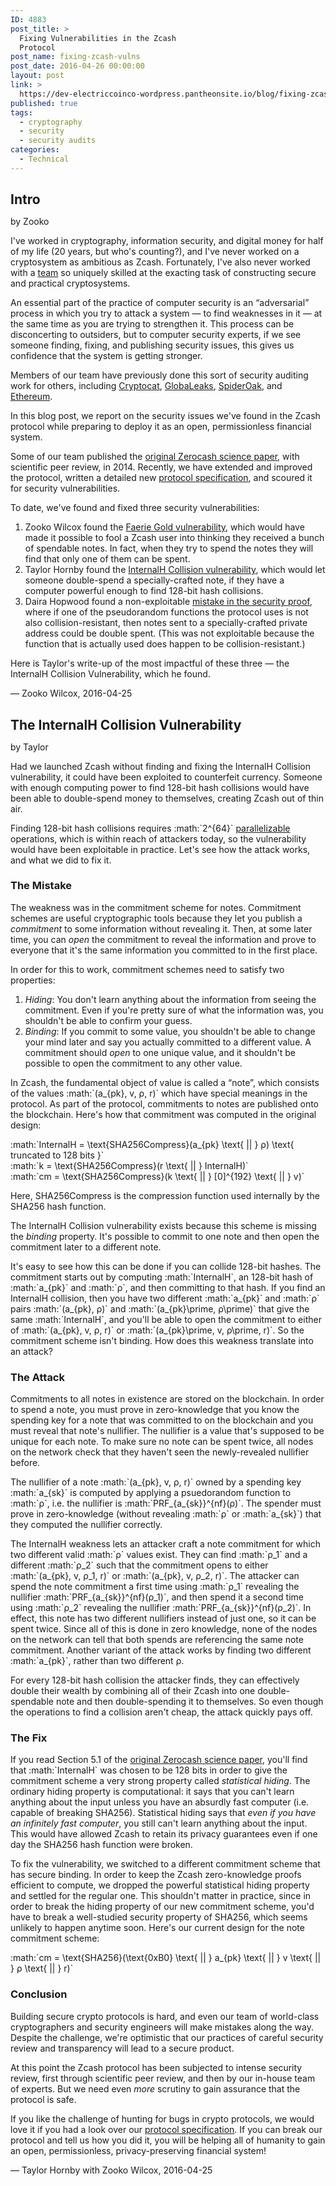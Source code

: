 ```yaml
---
ID: 4883
post_title: >
  Fixing Vulnerabilities in the Zcash
  Protocol
post_name: fixing-zcash-vulns
post_date: 2016-04-26 00:00:00
layout: post
link: >
  https://dev-electriccoinco-wordpress.pantheonsite.io/blog/fixing-zcash-vulns/
published: true
tags:
  - cryptography
  - security
  - security audits
categories:
  - Technical
---
```

<h2 style="margin-bottom: 0;">Intro</h2>
<p>by Zooko</p>
<p>I've worked in cryptography, information security, and digital money for half of my life (20 years, but who's counting?), and I've never worked on a cryptosystem as ambitious as Zcash. Fortunately, I've also never worked with a <a class="reference external" href="https://z.cash/team.html">team</a> so uniquely skilled at the exacting task of constructing secure and practical cryptosystems.</p>
<p>An essential part of the practice of computer security is an “adversarial” process in which you try to attack a system — to find weaknesses in it — at the same time as you are trying to strengthen it. This process can be disconcerting to outsiders, but to computer security experts, if we see someone finding, fixing, and publishing security issues, this gives us confidence that the system is getting stronger.</p>
<p>Members of our team have previously done this sort of security auditing work for others, including <a class="reference external" href="https://web.archive.org/web/20161031025047/https://leastauthority.com/blog/least_authority_performs_security_audit_for_cryptocat.html">Cryptocat</a>, <a class="reference external" href="https://web.archive.org/web/20161031025047/https://leastauthority.com/blog/least_authority_performs_security_audit_for_globaleaks.html">GlobaLeaks</a>, <a class="reference external" href="https://web.archive.org/web/20161031025047/https://leastauthority.com/blog/least_authority_performs_security_audit_for_spideroak.html">SpiderOak</a>, and <a class="reference external" href="https://web.archive.org/web/20161031025046/https://leastauthority.com/blog/least_authority_performs_incentive_analysis_for_ethereum.html">Ethereum</a>.</p>
<p>In this blog post, we report on the security issues we've found in the Zcash protocol while preparing to deploy it as an open, permissionless financial system.</p>
<p>Some of our team published the <a class="reference external" href="http://zerocash-project.org/media/pdf/zerocash-extended-20140518.pdf">original Zerocash science paper</a>, with scientific peer review, in 2014. Recently, we have extended and improved the protocol, written a detailed new <a class="reference external" href="https://github.com/zcash/zips/raw/master/protocol/protocol.pdf">protocol specification</a>, and scoured it for security vulnerabilities.</p>
<p>To date, we've found and fixed three security vulnerabilities:</p>
<ol class="arabic simple">
<li>Zooko Wilcox found the <a class="reference external" href="https://github.com/zcash/zcash/issues/98">Faerie Gold vulnerability</a>, which would have made it possible to fool a Zcash user into thinking they received a bunch of spendable notes. In fact, when they try to spend the notes they will find that only one of them can be spent.</li>
<li>Taylor Hornby found the <a class="reference external" href="https://github.com/zcash/zcash/issues/738">InternalH Collision vulnerability</a>, which would let someone double-spend a specially-crafted note, if they have a computer powerful enough to find 128-bit hash collisions.</li>
<li>Daira Hopwood found a non-exploitable <a class="reference external" href="https://github.com/zcash/zcash/issues/836">mistake in the security proof</a>, where if one of the pseudorandom functions the protocol uses is not also collision-resistant, then notes sent to a specially-crafted private address could be double spent. (This was not exploitable because the function that is actually used does happen to be collision-resistant.)</li>
</ol>
<p>Here is Taylor's write-up of the most impactful of these three — the InternalH Collision Vulnerability, which he found.</p>
<p>— Zooko Wilcox, 2016-04-25</p>
<h2 style="margin-bottom: 0;">The InternalH Collision Vulnerability</h2>
<p>by Taylor</p>
<p>Had we launched Zcash without finding and fixing the InternalH Collision vulnerability, it could have been exploited to counterfeit currency. Someone with enough computing power to find 128-bit hash collisions would have been able to double-spend money to themselves, creating Zcash out of thin air.</p>
<p>Finding 128-bit hash collisions requires :math:`2^{64}` <a href="http://people.scs.carleton.ca/~paulv/papers/JoC97.pdf">parallelizable</a> operations, which is within reach of attackers today, so the vulnerability would have been exploitable in practice. Let's see how the attack works, and what we did to fix it.</p>
<h3>The Mistake</h3>
<p>The weakness was in the commitment scheme for notes. Commitment schemes are useful cryptographic tools because they let you publish a <em>commitment</em> to some information without revealing it. Then, at some later time, you can <em>open</em> the commitment to reveal the information and prove to everyone that it's the same information you committed to in the first place.</p>
<p>In order for this to work, commitment schemes need to satisfy two properties:</p>
<ol class="arabic simple">
<li><em>Hiding</em>: You don't learn anything about the information from seeing the commitment. Even if you're pretty sure of what the information was, you shouldn't be able to confirm your guess.</li>
<li><em>Binding</em>: If you commit to some value, you shouldn't be able to change your mind later and say you actually committed to a different value. A commitment should <em>open</em> to one unique value, and it shouldn't be possible to open the commitment to any other value.</li>
</ol>
<p>In Zcash, the fundamental object of value is called a “note”, which consists of the values :math:`(a_{pk}, v, ρ, r)` which have special meanings in the protocol. As part of the protocol, commitments to notes are published onto the blockchain. Here's how that commitment was computed in the original design:</p>
<p>:math:`InternalH = \text{SHA256Compress}(a_{pk} \text{ || } ρ) \text{ truncated to 128 bits }`<br />
:math:`k = \text{SHA256Compress}(r \text{ || } InternalH)`<br />
:math:`cm = \text{SHA256Compress}(k \text{ || } [0]^{192} \text{ || } v)`</p>
<p>Here, SHA256Compress is the compression function used internally by the SHA256 hash function.</p>
<p>The InternalH Collision vulnerability exists because this scheme is missing the <em>binding</em> property. It's possible to commit to one note and then open the commitment later to a different note.</p>
<p>It's easy to see how this can be done if you can collide 128-bit hashes. The commitment starts out by computing :math:`InternalH`, an 128-bit hash of :math:`a_{pk}` and :math:`ρ`, and then committing to that hash. If you find an<br />
InternalH collision, then you have two different :math:`a_{pk}` and :math:`ρ` pairs :math:`(a_{pk}, ρ)` and :math:`(a_{pk}\prime, ρ\prime)` that give the same :math:`InternalH`, and you'll be able to open the commitment to either of :math:`(a_{pk}, v, ρ, r)` or :math:`(a_{pk}\prime, v, ρ\prime, r)`. So the commitment scheme isn't binding. How does this weakness translate into an attack?</p>
<h3>The Attack</h3>
<p>Commitments to all notes in existence are stored on the blockchain. In order to spend a note, you must prove in zero-knowledge that you know the spending key for a note that was committed to on the blockchain and you must reveal that note's nullifier. The nullifier is a value that's supposed to be unique for each note. To make sure no note can be spent twice, all nodes on the network check that they haven't seen the newly-revealed nullifier before.</p>
<p>The nullifier of a note :math:`(a_{pk}, v, ρ, r)` owned by a spending key :math:`a_{sk}` is computed by applying a psuedorandom function to :math:`ρ`, i.e. the nullifier is :math:`PRF_{a_{sk}}^{nf}(ρ)`. The spender must prove in zero-knowledge (without revealing :math:`ρ` or :math:`a_{sk}`) that they computed the nullifier correctly.</p>
<p>The InternalH weakness lets an attacker craft a note commitment for which two different valid :math:`ρ` values exist. They can find :math:`ρ_1` and a different :math:`ρ_2` such that the commitment opens to either :math:`(a_{pk}, v, ρ_1, r)` or :math:`(a_{pk}, v, ρ_2, r)`. The attacker can spend the note commitment a first time using :math:`ρ_1` revealing the nullifier :math:`PRF_{a_{sk}}^{nf}(ρ_1)`, and then spend it a second time using :math:`ρ_2` revealing the nullifier :math:`PRF_{a_{sk}}^{nf}(ρ_2)`. In effect, this note has two different nullifiers instead of just one, so it can be spent twice. Since all of this is done in zero knowledge, none of the nodes on the network can tell that both spends are referencing the same note commitment. Another variant of the attack works by finding two different :math:`a_{pk}`, rather than two different ρ.</p>
<p>For every 128-bit hash collision the attacker finds, they can effectively double their wealth by combining all of their Zcash into one double-spendable note and then double-spending it to themselves. So even though the operations to find a collision aren't cheap, the attack quickly pays off.</p>
<h3>The Fix</h3>
<p>If you read Section 5.1 of the <a class="reference external" href="http://zerocash-project.org/media/pdf/zerocash-extended-20140518.pdf">original Zerocash science paper</a>, you'll find that :math:`InternalH` was chosen to be 128 bits in order to give the commitment scheme a very strong property called <em>statistical hiding</em>. The ordinary hiding property is computational: it says that you can't learn anything about the input unless you have an absurdly fast computer (i.e. capable of breaking SHA256). Statistical hiding says that <em>even if you have an infinitely fast computer</em>, you still can't learn anything about the input. This would have allowed Zcash to retain its privacy guarantees even if one day the SHA256 hash function were broken.</p>
<p>To fix the vulnerability, we switched to a different commitment scheme that has secure binding. In order to keep the Zcash zero-knowledge proofs efficient to compute, we dropped the powerful statistical hiding property and settled for the regular one. This shouldn't matter in practice, since in order to break the hiding property of our new commitment scheme, you'd have to break a well-studied security property of SHA256, which seems unlikely to happen anytime soon. Here's our current design for the note commitment scheme:</p>
<p>:math:`cm = \text{SHA256}(\text{0xB0} \text{ || } a_{pk} \text{ || } v \text{ || } ρ \text{ || } r)`</p>
<h3>Conclusion</h3>
<p>Building secure crypto protocols is hard, and even our team of world-class cryptographers and security engineers will make mistakes along the way. Despite the challenge, we're optimistic that our practices of careful security review and transparency will lead to a secure product.</p>
<p>At this point the Zcash protocol has been subjected to intense security review, first through scientific peer review, and then by our in-house team of experts. But we need even <em>more</em> scrutiny to gain assurance that the protocol is safe.</p>
<p>If you like the challenge of hunting for bugs in crypto protocols, we would love it if you had a look over our <a class="reference external" href="https://github.com/zcash/zips/raw/master/protocol/protocol.pdf">protocol specification</a>. If you can break our protocol and tell us how you did it, you will be helping all of humanity to gain an open, permissionless, privacy-preserving financial system!</p>
<p>— Taylor Hornby with Zooko Wilcox, 2016-04-25</p>
